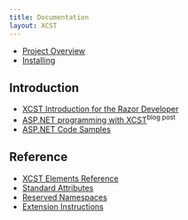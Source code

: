 ```yaml
---
title: Documentation
layout: XCST
---
```


- [Project Overview](overview.html)
- [Installing](installing.html)

Introduction
------------
- [XCST Introduction for the Razor Developer](intro-for-razor-dev.html)
- [ASP.NET programming with XCST](/2016/04/aspnet-programming-with-xcst.html)<sup>blog post</sup>
- [ASP.NET Code Samples](https://github.com/maxtoroq/XCST-a/tree/master/samples)

Reference
---------
- [XCST Elements Reference](elements-ref.html)
- [Standard Attributes](standard-attributes.html)
- [Reserved Namespaces](reserved-namespaces.html)
- [Extension Instructions](extension-instructions.html)
